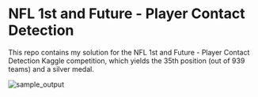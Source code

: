 # NFL 1st and Future - Player Contact Detection

This repo contains my solution for the NFL 1st and Future - Player Contact Detection Kaggle competition, which yields the 35th position (out of 939 teams) and a silver medal.

![sample_output](https://github.com/ahmedsamirio/nfl-player-contact-detection/blob/main/data/output/ezgif.com-video-to-gif.gif)

